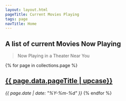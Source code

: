 ```yaml
---
layout: layout.html
pageTitle: Current Movies Playing 
tags: page
navTitle: Home
---
```


## A list of current Movies Now Playing

>Now Playing in a Theater Near You

{% for page in collections.page %}

  <h2><a href="{{ page.url }}">{{ page.data.pageTitle | upcase}}</a></h2>
  <em>{{ page.date | date: "%Y-%m-%d" }}</em>
{% endfor %}